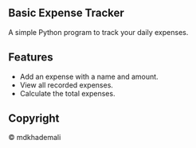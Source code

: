 ## Basic Expense Tracker

A simple Python program to track your daily expenses. 

## Features
- Add an expense with a name and amount.
- View all recorded expenses.
- Calculate the total expenses.

## Copyright
© mdkhademali
